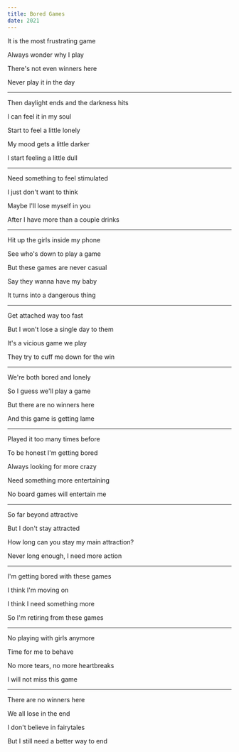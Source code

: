 ```yaml
---
title: Bored Games
date: 2021
---
```


It is the most frustrating game

Always wonder why I play

There's not even winners here

Never play it in the day

---

Then daylight ends and the darkness hits

I can feel it in my soul

Start to feel a little lonely 

My mood gets a little darker

I start feeling a little dull

---

Need something to feel stimulated

I just don't want to think

Maybe I'll lose myself in you 

After I have more than a couple drinks

---

Hit up the girls inside my phone

See who's down to play a game

But these games are never casual

Say they wanna have my baby

It turns into a dangerous thing

---

Get attached way too fast

But I won't lose a single day to them 

It's a vicious game we play

They try to cuff me down for the win

---

We're both bored and lonely

So I guess we'll play a game

But there are no winners here

And this game is getting lame 

---

Played it too many times before 

To be honest I'm getting bored

Always looking for more crazy

Need something more entertaining

No board games will entertain me

---

So far beyond attractive

But I don't stay attracted 

How long can you stay my main attraction?

Never long enough, I need more action 

---

I'm getting bored with these games

I think I'm moving on

I think I need something more

So I'm retiring from these games

---

No playing with girls anymore

Time for me to behave

No more tears, no more heartbreaks

I will not miss this game

---

There are no winners here

We all lose in the end 

I don't believe in fairytales

But I still need a better way to end 
